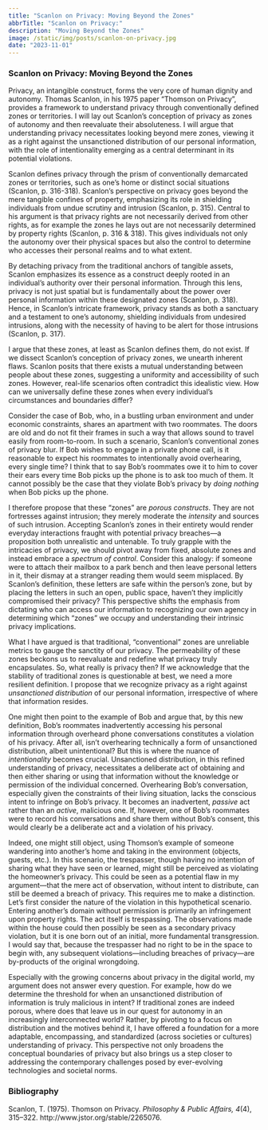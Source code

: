 ```yaml
---
title: "Scanlon on Privacy: Moving Beyond the Zones"
abbrTitle: "Scanlon on Privacy:"
description: "Moving Beyond the Zones"
image: /static/img/posts/scanlon-on-privacy.jpg
date: "2023-11-01"
---
```


### Scanlon on Privacy: Moving Beyond the Zones

Privacy, an intangible construct, forms the very core of human dignity and autonomy. Thomas Scanlon, in his 1975 paper “Thomson on Privacy”, provides a framework to understand privacy through conventionally defined zones or territories. I will lay out Scanlon’s conception of privacy as zones of autonomy and then reevaluate their absoluteness. I will argue that understanding privacy necessitates looking beyond mere zones, viewing it as a right against the unsanctioned distribution of our personal information, with the role of intentionality emerging as a central determinant in its potential violations.

Scanlon defines privacy through the prism of conventionally demarcated zones or territories, such as one’s home or distinct social situations (Scanlon, p. 316-318). Scanlon’s perspective on privacy goes beyond the mere tangible confines of property, emphasizing its role in shielding individuals from undue scrutiny and intrusion (Scanlon, p. 315). Central to his argument is that privacy rights are not necessarily derived from other rights, as for example the zones he lays out are not necessarily determined by property rights (Scanlon, p. 316 & 318). This gives individuals not only the autonomy over their physical spaces but also the control to determine who accesses their personal realms and to what extent.

By detaching privacy from the traditional anchors of tangible assets, Scanlon emphasizes its essence as a construct deeply rooted in an individual’s authority over their personal information. Through this lens, privacy is not just spatial but is fundamentally about the power over personal information within these designated zones (Scanlon, p. 318). Hence, in Scanlon’s intricate framework, privacy stands as both a sanctuary and a testament to one’s autonomy, shielding individuals from undesired intrusions, along with the necessity of having to be alert for those intrusions (Scanlon, p. 317).

I argue that these zones, at least as Scanlon defines them, do not exist. If we dissect Scanlon’s conception of privacy zones, we unearth inherent flaws. Scanlon posits that there exists a mutual understanding between people about these zones, suggesting a uniformity and accessibility of such zones. However, real-life scenarios often contradict this idealistic view. How can we universally define these zones when every individual’s circumstances and boundaries differ? 

Consider the case of Bob, who, in a bustling urban environment and under economic constraints, shares an apartment with two roommates. The doors are old and do not fit their frames in such a way that allows sound to travel easily from room-to-room. In such a scenario, Scanlon’s conventional zones of privacy blur. If Bob wishes to engage in a private phone call, is it reasonable to expect his roommates to intentionally avoid overhearing, every single time? I think that to say Bob’s roommates owe it to him to cover their ears every time Bob picks up the phone is to ask too much of them. It cannot possibly be the case that they violate Bob’s privacy by <em>doing nothing</em> when Bob picks up the phone. 

I therefore propose that these “zones” are <em>porous constructs</em>. They are not fortresses against intrusion; they merely moderate the <em>intensity</em> and sources of such intrusion. Accepting Scanlon’s zones in their entirety would render everyday interactions fraught with potential privacy breaches—a proposition both unrealistic and untenable. To truly grapple with the intricacies of privacy, we should pivot away from fixed, absolute zones and instead embrace a <em>spectrum of control</em>. Consider this analogy: if someone were to attach their mailbox to a park bench and then leave personal letters in it, their dismay at a stranger reading them would seem misplaced. By Scanlon’s definition, these letters are safe within the person’s zone, but by placing the letters in such an open, public space, haven’t they implicitly compromised their privacy? This perspective shifts the emphasis from dictating who can access our information to recognizing our own agency in determining which “zones” we occupy and understanding their intrinsic privacy implications. 

What I have argued is that traditional, “conventional” zones are unreliable metrics to gauge the sanctity of our privacy. The permeability of these zones beckons us to reevaluate and redefine what privacy truly encapsulates. So, what really is privacy then? If we acknowledge that the stability of traditional zones is questionable at best, we need a more resilient definition. I propose that we recognize privacy as a right against <em>unsanctioned distribution</em> of our personal information, irrespective of where that information resides.

One might then point to the example of Bob and argue that, by this new definition, Bob’s roommates inadvertently accessing his personal information through overheard phone conversations constitutes a violation of his privacy. After all, isn’t overhearing technically a form of unsanctioned distribution, albeit unintentional? But this is where the nuance of <em>intentionality</em> becomes crucial. Unsanctioned distribution, in this refined understanding of privacy, necessitates a deliberate act of obtaining and then either sharing or using that information without the knowledge or permission of the individual concerned. Overhearing Bob’s conversation, especially given the constraints of their living situation, lacks the conscious intent to infringe on Bob’s privacy. It becomes an inadvertent, <em>passive</em> act rather than an <em>active</em>, malicious one. If, however, one of Bob’s roommates were to record his conversations and share them without Bob’s consent, this would clearly be a deliberate act and a violation of his privacy.

Indeed, one might still object, using Thomson’s example of someone wandering into another’s home and taking in the environment (objects, guests, etc.). In this scenario, the trespasser, though having no intention of sharing what they have seen or learned, might still be perceived as violating the homeowner’s privacy. This could be seen as a potential flaw in my argument—that the mere act of observation, without intent to distribute, can still be deemed a breach of privacy. This requires me to make a distinction. Let’s first consider the nature of the violation in this hypothetical scenario. Entering another’s domain without permission is primarily an infringement upon property rights. The act itself is trespassing. The observations made within the house could then possibly be seen as a secondary privacy violation, but it is one born out of an initial, more fundamental transgression. I would say that, because the trespasser had no right to be in the space to begin with, any subsequent violations—including breaches of privacy—are by-products of the original wrongdoing.

Especially with the growing concerns about privacy in the digital world, my argument does not answer every question. For example, how do we determine the threshold for when an unsanctioned distribution of information is truly malicious in intent? If traditional zones are indeed porous, where does that leave us in our quest for autonomy in an increasingly interconnected world? Rather, by pivoting to a focus on distribution and the motives behind it, I have offered a foundation for a more adaptable, encompassing, and standardized (across societies or cultures) understanding of privacy. This perspective not only broadens the conceptual boundaries of privacy but also brings us a step closer to addressing the contemporary challenges posed by ever-evolving technologies and societal norms.

<section class="works-cited">

<h3 class="works-cited-title">Bibliography</h3>

<div class="citation">
  Scanlon, T. (1975). Thomson on Privacy. <em>Philosophy & Public Affairs, 4</em>(4), 315–322. http://www.jstor.org/stable/2265076.
</div>